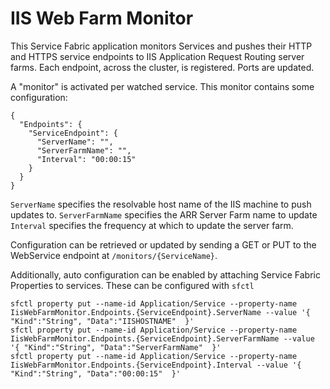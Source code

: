 # IIS Web Farm Monitor
This Service Fabric application monitors Services and pushes their HTTP and HTTPS service endpoints to IIS Application Request Routing server farms.
Each endpoint, across the cluster, is registered. Ports are updated.

A "monitor" is activated per watched service. This monitor contains some configuration:

```
{
  "Endpoints": {
    "ServiceEndpoint": {
      "ServerName": "",
      "ServerFarmName": "",
      "Interval": "00:00:15"
    }
  }
}
```

`ServerName` specifies the resolvable host name of the IIS machine to push updates to.
`ServerFarmName` specifies the ARR Server Farm name to update
`Interval` specifies the frequency at which to update the server farm.

Configuration can be retrieved or updated by sending a GET or PUT to the WebService endpoint at `/monitors/{ServiceName}`.

Additionally, auto configuration can be enabled by attaching Service Fabric Properties to services. These can be configured with `sfctl`

```
sfctl property put --name-id Application/Service --property-name IisWebFarmMonitor.Endpoints.{ServiceEndpoint}.ServerName --value '{ "Kind":"String", "Data":"IISHOSTNAME"  }'
sfctl property put --name-id Application/Service --property-name IisWebFarmMonitor.Endpoints.{ServiceEndpoint}.ServerFarmName --value '{ "Kind":"String", "Data":"ServerFarmName"  }'
sfctl property put --name-id Application/Service --property-name IisWebFarmMonitor.Endpoints.{ServiceEndpoint}.Interval --value '{ "Kind":"String", "Data":"00:00:15"  }'
```

